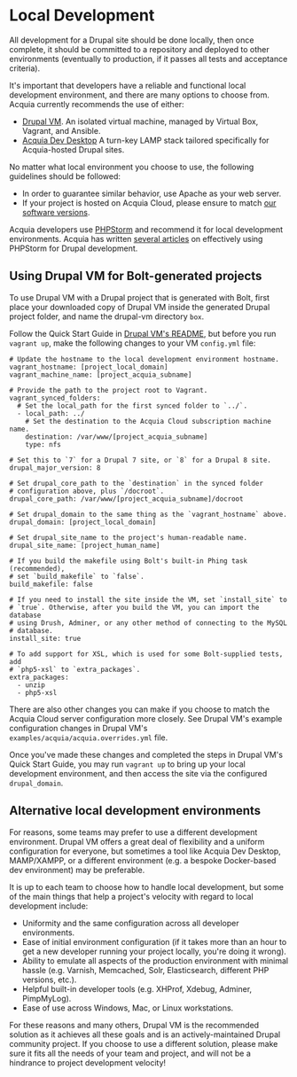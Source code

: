 # Local Development

All development for a Drupal site should be done locally, then once complete, 
it should be committed to a repository and deployed to other environments 
(eventually to production, if it passes all tests and acceptance criteria).

It's important that developers have a reliable and functional local development 
environment, and there are many options to choose from. Acquia currently 
recommends the use of either:

  * [Drupal VM](http://www.drupalvm.com/). An isolated virtual machine, 
  managed by Virtual Box, Vagrant, and Ansible.
  * [Acquia Dev Desktop](https://www.acquia.com/products-services/dev-desktop)
  A turn-key LAMP stack tailored specifically for Acquia-hosted Drupal sites.

No matter what local environment you choose to use, the following guidelines 
should be followed:

  * In order to guarantee similar behavior, use Apache as your web server.
  * If your project is hosted on Acquia Cloud, please ensure to match [our 
 software versions](https://docs.acquia.com/cloud/arch/tech-platform).

Acquia developers use [PHPStorm](http://www.jetbrains.com/phpstorm/) and 
recommend it for local development environments. Acquia has written [several 
articles](https://docs.acquia.com/search/site/phpstorm) on effectively using 
PHPStorm for Drupal development.


## Using Drupal VM for Bolt-generated projects

To use Drupal VM with a Drupal project that is generated with Bolt, first place 
your downloaded copy of Drupal VM inside the generated Drupal project folder, 
and name the drupal-vm directory `box`.

Follow the Quick Start Guide in [Drupal VM's README](https://github.com/geerlingguy/drupal-vm#quick-start-guide), 
but before you run  `vagrant up`, make the following changes to your VM 
`config.yml` file:

    # Update the hostname to the local development environment hostname.
    vagrant_hostname: [project_local_domain]
    vagrant_machine_name: [project_acquia_subname]
    
    # Provide the path to the project root to Vagrant.
    vagrant_synced_folders:
      # Set the local_path for the first synced folder to `../`.
      - local_path: ../
        # Set the destination to the Acquia Cloud subscription machine name.
        destination: /var/www/[project_acquia_subname]
        type: nfs
    
    # Set this to `7` for a Drupal 7 site, or `8` for a Drupal 8 site.
    drupal_major_version: 8
    
    # Set drupal_core_path to the `destination` in the synced folder
    # configuration above, plus `/docroot`.
    drupal_core_path: /var/www/[project_acquia_subname]/docroot
    
    # Set drupal_domain to the same thing as the `vagrant_hostname` above.
    drupal_domain: [project_local_domain]
    
    # Set drupal_site_name to the project's human-readable name.
    drupal_site_name: [project_human_name]
    
    # If you build the makefile using Bolt's built-in Phing task (recommended),
    # set `build_makefile` to `false`.
    build_makefile: false
    
    # If you need to install the site inside the VM, set `install_site` to
    # `true`. Otherwise, after you build the VM, you can import the database
    # using Drush, Adminer, or any other method of connecting to the MySQL
    # database.
    install_site: true
    
    # To add support for XSL, which is used for some Bolt-supplied tests, add
    # `php5-xsl` to `extra_packages`.
    extra_packages:
      - unzip
      - php5-xsl

There are also other changes you can make if you choose to match the Acquia 
Cloud server configuration more closely. See Drupal VM's example configuration 
changes in Drupal VM's `examples/acquia/acquia.overrides.yml` file.

Once you've made these changes and completed the steps in Drupal VM's Quick 
Start Guide, you may run `vagrant up` to bring up your local development 
environment, and then access the site via the configured `drupal_domain`.

## Alternative local development environments

For reasons, some teams may prefer to use a different development environment. 
Drupal VM offers a great deal of flexibility and a uniform configuration for 
everyone, but sometimes a tool like Acquia Dev Desktop, MAMP/XAMPP, or a 
different environment (e.g. a bespoke Docker-based dev environment) may be 
preferable.

It is up to each team to choose how to handle local development, but some of 
the main things that help a project's velocity with regard to local development 
include:

  - Uniformity and the same configuration across all developer environments.
  - Ease of initial environment configuration (if it takes more than an hour to 
  get a new developer running your project locally, you're doing it wrong).
  - Ability to emulate all aspects of the production environment with minimal 
  hassle (e.g. Varnish, Memcached, Solr, Elasticsearch, different PHP versions, 
  etc.).
  - Helpful built-in developer tools (e.g. XHProf, Xdebug, Adminer, PimpMyLog).
  - Ease of use across Windows, Mac, or Linux workstations.

For these reasons and many others, Drupal VM is the recommended solution as it 
achieves all these goals and is an actively-maintained Drupal community project.
If you choose to use a different solution, please make sure it fits all the 
needs of your team and project, and will not be a hindrance to project 
development velocity!
